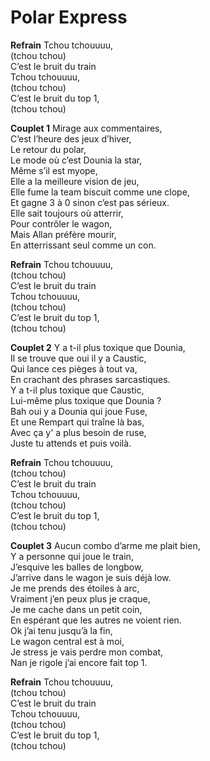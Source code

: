 # Polar Express

**Refrain**
Tchou tchouuuu, \
(tchou tchou)\
C’est le bruit du train\
Tchou tchouuuu, \
(tchou tchou)\
C’est le bruit du top 1,\
(tchou tchou)

**Couplet 1**
Mirage aux commentaires,\
C’est l’heure des jeux d’hiver,\
Le retour du polar,\
Le mode où c’est Dounia la star,\
Même s’il est myope,\
Elle a la meilleure vision de jeu,\
Elle fume la team biscuit comme une clope,\
Et gagne 3 à 0 sinon c’est pas sérieux.\
Elle sait toujours où atterrir,\
Pour contrôler le wagon,\
Mais Allan préfère mourir,\
En atterrissant seul comme un con.

**Refrain**
Tchou tchouuuu, \
(tchou tchou)\
C’est le bruit du train\
Tchou tchouuuu, \
(tchou tchou)\
C’est le bruit du top 1,\
(tchou tchou)

**Couplet 2**
Y a t-il plus toxique que Dounia,\
Il se trouve que oui il y a Caustic,\
Qui lance ces pièges à tout va,\
En crachant des phrases sarcastiques.\
Y a t-il plus toxique que Caustic,\
Lui-même plus toxique que Dounia ?\
Bah oui y a Dounia qui joue Fuse,\
Et une Rempart qui traîne là bas,\
Avec ça y' a plus besoin de ruse,\
Juste tu attends et puis voilà.

**Refrain**
Tchou tchouuuu, \
(tchou tchou)\
C’est le bruit du train\
Tchou tchouuuu, \
(tchou tchou)\
C’est le bruit du top 1,\
(tchou tchou)

**Couplet 3**
Aucun combo d’arme me plait bien,\
Y a personne qui joue le train,\
J’esquive les balles de longbow,\
J’arrive dans le wagon je suis déjà low.\
Je me prends des étoiles à arc,\
Vraiment j’en peux plus je craque,\
Je me cache dans un petit coin,\
En espérant que les autres ne voient rien.\
Ok j’ai tenu jusqu’à la fin,\
Le wagon central est à moi,\
Je stress je vais perdre mon combat,\
Nan je rigole j’ai encore fait top 1.

**Refrain**
Tchou tchouuuu, \
(tchou tchou)\
C’est le bruit du train\
Tchou tchouuuu, \
(tchou tchou)\
C’est le bruit du top 1,\
(tchou tchou)
